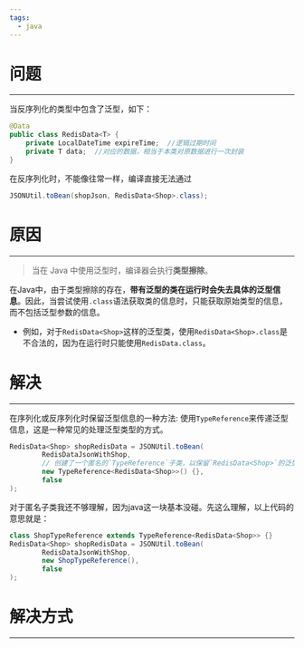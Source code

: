 ```yaml
---
tags:
  - java
---
```

# 问题
---
当反序列化的类型中包含了泛型，如下：
```java
@Data  
public class RedisData<T> {  
    private LocalDateTime expireTime;  //逻辑过期时间  
    private T data;  //对应的数据，相当于本类对原数据进行一次封装  
}
```
在反序列化时，不能像往常一样，编译直接无法通过
```java
JSONUtil.toBean(shopJson, RedisData<Shop>.class);
```

# 原因
---
>当在 Java 中使用泛型时，编译器会执行**类型擦除**。

在Java中，由于类型擦除的存在，**带有泛型的类在运行时会失去具体的泛型信息**。因此，当尝试使用`.class`语法获取类的信息时，只能获取原始类型的信息，而不包括泛型参数的信息。
- 例如，对于`RedisData<Shop>`这样的泛型类，使用`RedisData<Shop>.class`是不合法的，因为在运行时只能使用`RedisData.class`。

# 解决
---
在序列化或反序列化时保留泛型信息的一种方法: 使用`TypeReference`来传递泛型信息，这是一种常见的处理泛型类型的方式。
```java
RedisData<Shop> shopRedisData = JSONUtil.toBean(  
        RedisDataJsonWithShop,  
		// 创建了一个匿名的`TypeReference`子类，以保留`RedisData<Shop>`的泛型信息
        new TypeReference<RedisData<Shop>>() {},  
        false
);
```

对于匿名子类我还不够理解，因为java这一块基本没碰。先这么理解，以上代码的意思就是：
```java
class ShopTypeReference extends TypeReference<RedisData<Shop>> {} 
RedisData<Shop> shopRedisData = JSONUtil.toBean(
		RedisDataJsonWithShop, 
		new ShopTypeReference(), 
		false
);
```

# 解决方式
---
